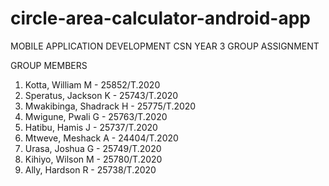 # circle-area-calculator-android-app
MOBILE APPLICATION DEVELOPMENT
CSN YEAR 3 GROUP ASSIGNMENT

GROUP MEMBERS
1. Kotta, William M - 25852/T.2020
2. Speratus, Jackson K - 25743/T.2020
3. Mwakibinga, Shadrack H - 25775/T.2020
4. Mwigune, Pwali G - 25763/T.2020
5. Hatibu, Hamis J - 25737/T.2020
6. Mtweve, Meshack A - 24404/T.2020
7. Urasa, Joshua G - 25749/T.2020
8. Kihiyo, Wilson M - 25780/T.2020
9. Ally, Hardson R - 25738/T.2020
